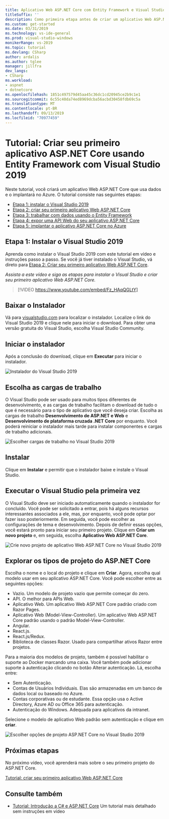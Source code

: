```yaml
---
title: Aplicativo Web ASP.NET Core com Entity Framework e Visual Studio 2019
titleSuffix: ''
description: Como primeira etapa antes de criar um aplicativo Web ASP.NET Core, aprenda como instalar o Visual Studio 2019 com este tutorial em vídeo e instruções passo a passo.
ms.custom: get-started
ms.date: 03/31/2019
ms.technology: vs-ide-general
ms.prod: visual-studio-windows
monikerRange: vs-2019
ms.topic: tutorial
ms.devlang: CSharp
author: ardalis
ms.author: tglee
manager: jillfra
dev_langs:
- CSharp
ms.workload:
- aspnet
- dotnetcore
ms.openlocfilehash: 1851c497579d45aa45c36dc1cd20945ce2b9c1e1
ms.sourcegitcommit: 6c55c40da74ed8969dcba56acbd30458fdb69c5a
ms.translationtype: MT
ms.contentlocale: pt-BR
ms.lasthandoff: 09/13/2019
ms.locfileid: "70977459"
---
```

# <a name="tutorial-create-your-first-aspnet-core-app-using-entity-framework-with-visual-studio-2019"></a>Tutorial: Criar seu primeiro aplicativo ASP.NET Core usando Entity Framework com Visual Studio 2019

Neste tutorial, você criará um aplicativo Web ASP.NET Core que usa dados e o implantará no Azure. O tutorial consiste nas seguintes etapas:

- [Etapa 1: instalar o Visual Studio 2019](#step-1-install-visual-studio-2019)
- [Etapa 2: criar seu primeiro aplicativo Web ASP.NET Core](tutorial-aspnet-core-ef-step-02.md)
- [Etapa 3: trabalhar com dados usando o Entity Framework](tutorial-aspnet-core-ef-step-03.md)
- [Etapa 4: expor uma API Web do seu aplicativo ASP.NET Core](tutorial-aspnet-core-ef-step-04.md)
- [Etapa 5: implantar o aplicativo ASP.NET Core no Azure](tutorial-aspnet-core-ef-step-05.md)

## <a name="step-1-install-visual-studio-2019"></a>Etapa 1: Instalar o Visual Studio 2019

Aprenda como instalar o Visual Studio 2019 com este tutorial em vídeo e instruções passo a passo. Se você já tiver instalado o Visual Studio, vá direto para [Etapa 2: Criar seu primeiro aplicativo Web ASP.NET Core](tutorial-aspnet-core-ef-step-02.md).

_Assista a este vídeo e siga as etapas para instalar o Visual Studio e criar seu primeiro aplicativo Web ASP.NET Core._

> [!VIDEO https://www.youtube.com/embed/Fz_HAqQGLtY]

## <a name="download-the-installer"></a>Baixar o Instalador

Vá para [visualstudio.com](https://visualstudio.com) para localizar o instalador. Localize o link do Visual Studio 2019 e clique nele para iniciar o download. Para obter uma versão gratuita do Visual Studio, escolha Visual Studio Community.

## <a name="start-the-installer"></a>Iniciar o instalador

Após a conclusão do download, clique em **Executar** para iniciar o instalador.

![Instalador do Visual Studio 2019](media/vs-2019/vs2019-installer.png)

## <a name="choose-workloads"></a>Escolha as cargas de trabalho

O Visual Studio pode ser usado para muitos tipos diferentes de desenvolvimento, e as cargas de trabalho facilitam o download de tudo o que é necessário para o tipo de aplicativo que você deseja criar. Escolha as cargas de trabalho **Desenvolvimento de ASP.NET e Web** e **Desenvolvimento de plataforma cruzada .NET Core** por enquanto. Você poderá reiniciar o instalador mais tarde para instalar componentes e cargas de trabalho adicionais.

![Escolher cargas de trabalho no Visual Studio 2019](media/vs-2019/vs2019-choose-workloads.png)

## <a name="install"></a>Instalar

Clique em **Instalar** e permitir que o instalador baixe e instale o Visual Studio.

## <a name="run-visual-studio-for-the-first-time"></a>Executar o Visual Studio pela primeira vez

O Visual Studio deve ser iniciado automaticamente quando o instalador for concluído. Você pode ser solicitado a entrar, pois há alguns recursos interessantes associados a ele, mas, por enquanto, você pode optar por fazer isso posteriormente. Em seguida, você pode escolher as configurações de tema e desenvolvimento. Depois de definir essas opções, você estará pronto para iniciar seu primeiro projeto. Clique em **Criar um novo projeto** e, em seguida, escolha **Aplicativo Web ASP.NET Core**.

![Crie novo projeto de aplicativo Web ASP.NET Core no Visual Studio 2019](media/vs-2019/vs2019-create-new-project.png)

## <a name="explore-aspnet-core-project-types"></a>Explorar os tipos de projeto do ASP.NET Core

Escolha o nome e o local do projeto e clique em **Criar**. Agora, escolha qual modelo usar em seu aplicativo ASP.NET Core. Você pode escolher entre as seguintes opções:

- Vazio. Um modelo de projeto vazio que permite começar do zero.
- API. O melhor para APIs Web.
- Aplicativo Web. Um aplicativo Web ASP.NET Core padrão criado com Razor Pages.
- Aplicativo Web (Model-View-Controller). Um aplicativo Web ASP.NET Core padrão usando o padrão Model-View-Controller.
- Angular.
- React.js.
- React.js/Redux.
- Biblioteca de classes Razor. Usado para compartilhar ativos Razor entre projetos.

Para a maioria dos modelos de projeto, também é possível habilitar o suporte ao Docker marcando uma caixa. Você também pode adicionar suporte à autenticação clicando no botão Alterar autenticação. Lá, escolha entre:

- Sem Autenticação.
- Contas de Usuários Individuais. Elas são armazenadas em um banco de dados local ou baseado no Azure.
- Contas corporativas ou de estudante. Essa opção usa o Active Directory, Azure AD ou Office 365 para autenticação.
- Autenticação do Windows. Adequada para aplicativos da intranet.

Selecione o modelo de aplicativo Web padrão sem autenticação e clique em **criar**.

![Escolher opções de projeto ASP.NET Core no Visual Studio 2019](media/vs-2019/vs2019-choose-aspnetcore-project.png)

## <a name="next-steps"></a>Próximas etapas

No próximo vídeo, você aprenderá mais sobre o seu primeiro projeto do ASP.NET Core.

[Tutorial: criar seu primeiro aplicativo Web ASP.NET Core](tutorial-aspnet-core-ef-step-02.md)

## <a name="see-also"></a>Consulte também

- [Tutorial: Introdução a C# e ASP.NET Core](tutorial-aspnet-core.md) Um tutorial mais detalhado sem instruções em vídeo

